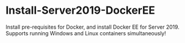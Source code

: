 # Install-Server2019-DockerEE
Install pre-requisites for Docker, and install Docker EE for Server 2019. Supports running Windows and Linux containers simultaneously!
